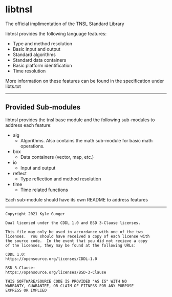 # libtnsl

The official implimentation of the TNSL Standard Library

libtnsl provides the following language features:
* Type and method resolution
* Basic input and output
* Standard algorithms
* Standard data containers
* Basic platform identification
* Time resolution

More information on these features can be found in the specification under libts.txt

---
## Provided Sub-modules

libtnsl provides the tnsl base module and the following sub-modules to address each feature:
* alg
  * Algorithms.  Also contains the math sub-module for basic math operations.
* box
  * Data containers (vector, map, etc.)
* io
  * Input and output
* reflect
  * Type reflection and method resolution
* time
  * Time related functions

Each sub-module should have its own README to address features

---
	Copyright 2021 Kyle Gunger

	Dual licensed under the CDDL 1.0 and BSD 3-Clause licenses.

	This file may only be used in accordance with one of the two
	licenses.  You should have received a copy of each license with
	the source code.  In the event that you did not recieve a copy
	of the licenses, they may be found at the following URLs:

	CDDL 1.0:
	https://opensource.org/licenses/CDDL-1.0

	BSD 3-Clause:
	https://opensource.org/licenses/BSD-3-Clause

	THIS SOFTWARE/SOURCE CODE IS PROVIDED "AS IS" WITH NO
	WARRANTY, GUARANTEE, OR CLAIM OF FITNESS FOR ANY PURPOSE
	EXPRESS OR IMPLIED
